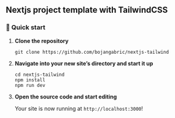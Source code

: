 ## Nextjs project template with TailwindCSS

### 🚀 Quick start

1.  **Clone the repository**

    ```shell
    git clone https://github.com/bojangabric/nextjs-tailwind
    ```

2.  **Navigate into your new site’s directory and start it up**

    ```shell
    cd nextjs-tailwind
    npm install
    npm run dev
    ```

3.  **Open the source code and start editing**

    Your site is now running at `http://localhost:3000`!
